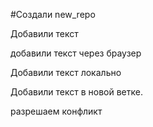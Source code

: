 #Создали new_repo

Добавили текст

добавили текст через браузер

Добавили текст локально

Добавили текст в новой ветке.

разрешаем конфликт
